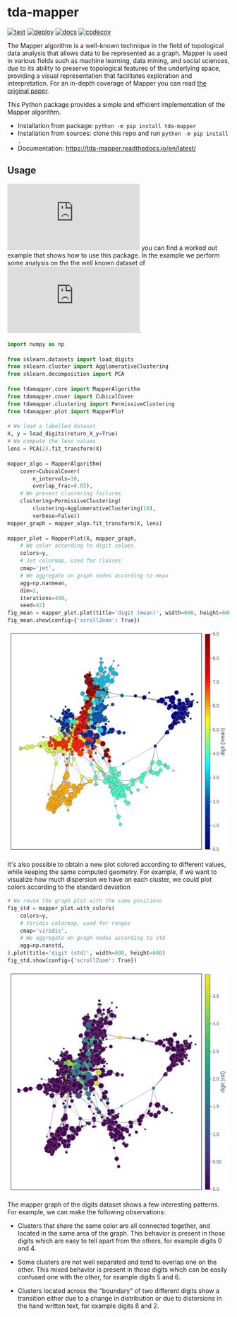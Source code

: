 # tda-mapper

[![test](https://github.com/lucasimi/tda-mapper-python/actions/workflows/test.yml/badge.svg)](https://github.com/lucasimi/tda-mapper-python/actions/workflows/test.yml)
[![deploy](https://github.com/lucasimi/tda-mapper-python/actions/workflows/deploy.yml/badge.svg)](https://github.com/lucasimi/tda-mapper-python/actions/workflows/deploy.yml)
[![docs](https://readthedocs.org/projects/tda-mapper/badge/?version=latest)](https://tda-mapper.readthedocs.io/en/latest/?badge=latest)
[![codecov](https://codecov.io/github/lucasimi/tda-mapper-python/graph/badge.svg?token=FWSD8JUG6R)](https://codecov.io/github/lucasimi/tda-mapper-python) 

The Mapper algorithm is a well-known technique in the field of topological data analysis that allows data to be represented as a graph. Mapper is used in various fields such as machine learning, data mining, and social sciences, due to its ability to preserve topological features of the underlying space, providing a visual representation that facilitates exploration and interpretation. For an in-depth coverage of Mapper you can read [the original paper](https://research.math.osu.edu/tgda/mapperPBG.pdf). 

This Python package provides a simple and efficient implementation of the Mapper algorithm.

* Installation from package: ```python -m pip install tda-mapper```
* Installation from sources: clone this repo and run ```python -m pip install .```
* Documentation: https://tda-mapper.readthedocs.io/en/latest/ 


## Usage

![In this file](https://github.com/lucasimi/tda-mapper-python/raw/main/tests/example.py) you can find a worked out example that shows how to use this package. In the example we perform some analysis on the the well known dataset of ![hand written digits](https://scikit-learn.org/stable/modules/generated/sklearn.datasets.load_digits.html).

```python
import numpy as np

from sklearn.datasets import load_digits
from sklearn.cluster import AgglomerativeClustering
from sklearn.decomposition import PCA

from tdamapper.core import MapperAlgorithm
from tdamapper.cover import CubicalCover
from tdamapper.clustering import PermissiveClustering
from tdamapper.plot import MapperPlot

# We load a labelled dataset
X, y = load_digits(return_X_y=True)             
# We compute the lens values
lens = PCA(2).fit_transform(X)                  

mapper_algo = MapperAlgorithm(
    cover=CubicalCover(
        n_intervals=10,
        overlap_frac=0.65),
    # We prevent clustering failures
    clustering=PermissiveClustering(            
        clustering=AgglomerativeClustering(10),
        verbose=False))
mapper_graph = mapper_algo.fit_transform(X, lens)

mapper_plot = MapperPlot(X, mapper_graph,
    # We color according to digit values
    colors=y,                                   
    # Jet colormap, used for classes
    cmap='jet',                                 
    # We aggregate on graph nodes according to mean
    agg=np.nanmean,                             
    dim=2,
    iterations=400,
    seed=42)
fig_mean = mapper_plot.plot(title='digit (mean)', width=600, height=600)
fig_mean.show(config={'scrollZoom': True})     

```

![Mapper Graph of the digits dataset, colored according to mean value](https://github.com/lucasimi/tda-mapper-python/raw/main/resources/digits_mean.png)

It's also possible to obtain a new plot colored according to different values, while keeping the same computed geometry. For example, if we want to visualize how much dispersion we have on each cluster, we could plot colors according to the standard deviation


```python
# We reuse the graph plot with the same positions
fig_std = mapper_plot.with_colors(              
    colors=y,
    # Viridis colormap, used for ranges
    cmap='viridis',                             
    # We aggregate on graph nodes according to std
    agg=np.nanstd,                              
).plot(title='digit (std)', width=600, height=600)
fig_std.show(config={'scrollZoom': True})      

```

![Mapper Graph of the digits dataset, colored according to std](https://github.com/lucasimi/tda-mapper-python/raw/main/resources/digits_std.png)

The mapper graph of the digits dataset shows a few interesting patterns. For example, we can make the following observations:

* Clusters that share the same color are all connected together, and located in the same area of the graph. This behavior is present in those digits which are easy to tell apart from the others, for example digits 0 and 4.

* Some clusters are not well separated and tend to overlap one on the other. This mixed behavior is present in those digits which can be easily confused one with the other, for example digits 5 and 6.

* Clusters located across the "boundary" of two different digits show a transition either due to a change in distribution or due to distorsions in the hand written text, for example digits 8 and 2.
